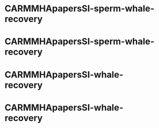 # CARMMHApapersSI-sperm-whale-recovery
# CARMMHApapersSI-sperm-whale-recovery
# CARMMHApapersSI-whale-recovery
# CARMMHApapersSI-whale-recovery
